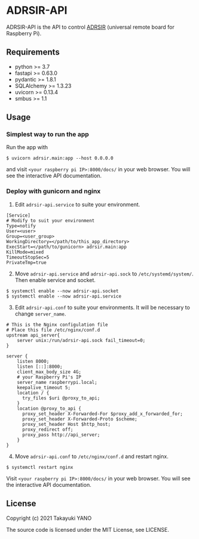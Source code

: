 ADRSIR-API
==========

ADRSIR-API is the API to control [ADRSIR](https://bit-trade-one.co.jp/product/module/adrsir/) (universal remote board for Raspberry Pi).

## Requirements
- python >= 3.7
- fastapi >= 0.63.0
- pydantic >= 1.8.1
- SQLAlchemy >= 1.3.23
- uvicorn >= 0.13.4
- smbus >= 1.1

## Usage

### Simplest way to run the app
Run the app with
```
$ uvicorn adrsir.main:app --host 0.0.0.0
```
and visit `<your raspberry pi IP>:8000/docs/` in your web browser.
You will see the interactive API documentation.

### Deploy with gunicorn and nginx
1. Edit `adrsir-api.service` to suite your environment.
```systemd
[Service]
# Modify to suit your environment
Type=notify
User=<user>
Group=<user_group>
WorkingDirectory=</path/to/this_app_directory>
ExecStart=</path/to/gunicorn> adrsir.main:app
KillMode=mixed
TimeoutStopSec=5
PrivateTmp=true
```

2. Move `adrsir-api.service` and `adrsir-api.sock` to `/etc/systemd/system/`.
Then enable service and socket.
```
$ systemctl enable --now adrsir-api.socket
$ systemctl enable --now adrsir-api.service
```

3. Edit `adrsir-api.conf` to suite your environments.
It will be necessary to change `server_name`.
```nginx
# This is the Nginx configulation file
# Place this file /etc/nginx/conf.d
upstream api_server{
    server unix:/run/adrsir-api.sock fail_timeout=0;
}

server {
    listen 8000;
    listen [::]:8000;
    client_max_body_size 4G;
    # your Raspberry Pi's IP
    server_name raspberrypi.local;
    keepalive_timeout 5;
    location / {
      try_files $uri @proxy_to_api;
    }
    location @proxy_to_api {
      proxy_set_header X-Forwarded-For $proxy_add_x_forwarded_for;
      proxy_set_header X-Forwarded-Proto $scheme;
      proxy_set_header Host $http_host;
      proxy_redirect off;
      proxy_pass http://api_server;
    }
}
```

4. Move `adrsir-api.conf` to `/etc/nginx/conf.d` and restart nginx.
```
$ systemctl restart nginx
```
Visit `<your raspberry pi IP>:8000/docs/` in your web browser.
You will see the interactive API documentation.

## License
Copyright (c) 2021 Takayuki YANO

The source code is licensed under the MIT License, see LICENSE.
